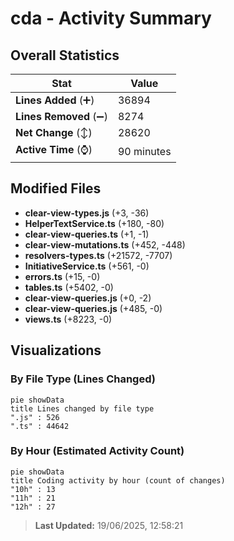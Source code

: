 # cda - Activity Summary 

## Overall Statistics

| Stat                   | Value                                                             |
| ---------------------- | ----------------------------------------------------------------- |
| **Lines Added** (➕)   | 36894                                          |
| **Lines Removed** (➖) | 8274                                        |
| **Net Change** (↕)    | 28620                |
| **Active Time** (⌚)   | 90 minutes |


## Modified Files
- **clear-view-types.js** (+3, -36)
- **HelperTextService.ts** (+180, -80)
- **clear-view-queries.ts** (+1, -1)
- **clear-view-mutations.ts** (+452, -448)
- **resolvers-types.ts** (+21572, -7707)
- **InitiativeService.ts** (+561, -0)
- **errors.ts** (+15, -0)
- **tables.ts** (+5402, -0)
- **clear-view-queries.js** (+0, -2)
- **clear-view-queries.js** (+485, -0)
- **views.ts** (+8223, -0)

## Visualizations

### By File Type (Lines Changed)

```mermaid
pie showData
title Lines changed by file type
".js" : 526
".ts" : 44642
```

### By Hour (Estimated Activity Count)

```mermaid
pie showData
title Coding activity by hour (count of changes)
"10h" : 13
"11h" : 21
"12h" : 27
```


> **Last Updated:** 19/06/2025, 12:58:21